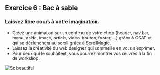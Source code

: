 ## Exercice 6 : Bac à sable

### Laissez libre cours à votre imagination.

* Créez une animation sur un contenu de votre choix (header, nav bar, menu, aside, image, article, vidéo, bouton, footer, …) grâce à GSAP et qui se déclenchera au scroll grâce à ScrollMagic.
* Laissez la créativité du web designer qui sommeille en vous s’exprimer.
* Pour ceux qui le souhaitent, vous pourrez montrer vos œuvres à la fin du workshop.

![So beautiful](https://media.giphy.com/media/qKNfbNbEN5ylW/giphy.gif)

